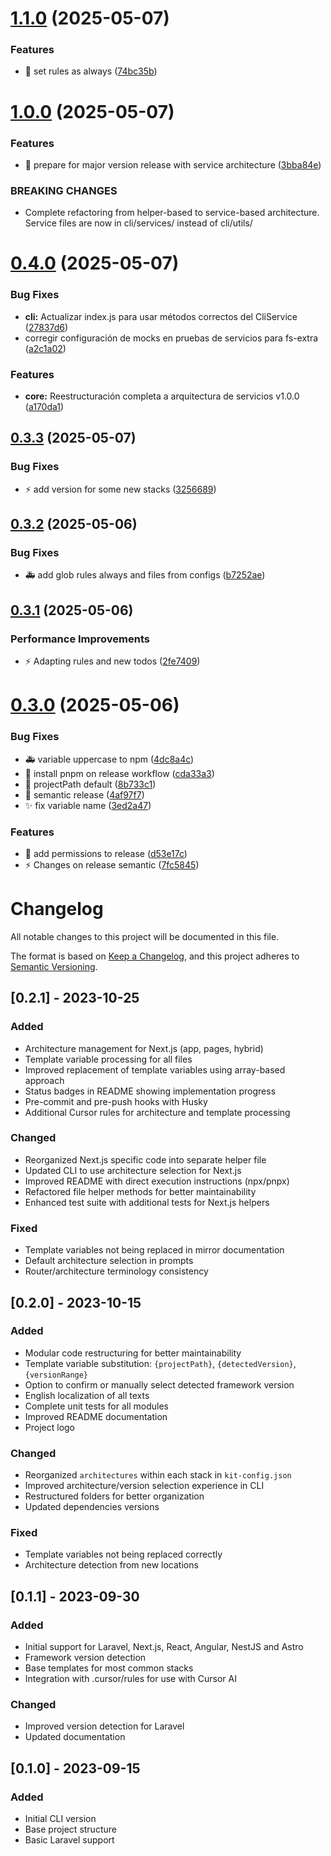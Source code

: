 # [1.1.0](https://github.com/tecnomanu/agent-rules-kit/compare/v1.0.0...v1.1.0) (2025-05-07)


### Features

* :memo: set rules as always ([74bc35b](https://github.com/tecnomanu/agent-rules-kit/commit/74bc35bcbae1c1480f328dd998cf2c51dd74ab86))

# [1.0.0](https://github.com/tecnomanu/agent-rules-kit/compare/v0.4.0...v1.0.0) (2025-05-07)


### Features

* :tada: prepare for major version release with service architecture ([3bba84e](https://github.com/tecnomanu/agent-rules-kit/commit/3bba84ed3ad7cb1812227deb49e8f997566a09c2))


### BREAKING CHANGES

* Complete refactoring from helper-based to service-based architecture. Service files are now in cli/services/ instead of cli/utils/

# [0.4.0](https://github.com/tecnomanu/agent-rules-kit/compare/v0.3.3...v0.4.0) (2025-05-07)


### Bug Fixes

* **cli:** Actualizar index.js para usar métodos correctos del CliService ([27837d6](https://github.com/tecnomanu/agent-rules-kit/commit/27837d6735b59086af34d56cd2497e14faffa2d3))
* corregir configuración de mocks en pruebas de servicios para fs-extra ([a2c1a02](https://github.com/tecnomanu/agent-rules-kit/commit/a2c1a0255fd87f22e2a0dd1c39828b7ed08fd6bd))


### Features

* **core:** Reestructuración completa a arquitectura de servicios v1.0.0 ([a170da1](https://github.com/tecnomanu/agent-rules-kit/commit/a170da1c54a61b6ac28d1ff54ef236955a7153fb))

## [0.3.3](https://github.com/tecnomanu/agent-rules-kit/compare/v0.3.2...v0.3.3) (2025-05-07)


### Bug Fixes

* :zap: add version for some new stacks ([3256689](https://github.com/tecnomanu/agent-rules-kit/commit/3256689dff93b403e97e10bb1ca511e32246bcf3))

## [0.3.2](https://github.com/tecnomanu/agent-rules-kit/compare/v0.3.1...v0.3.2) (2025-05-06)


### Bug Fixes

* :ambulance: add glob rules always and files from configs ([b7252ae](https://github.com/tecnomanu/agent-rules-kit/commit/b7252ae952959498f7e226d2ee89b3ab55bfd6b3))

## [0.3.1](https://github.com/tecnomanu/agent-rules-kit/compare/v0.3.0...v0.3.1) (2025-05-06)


### Performance Improvements

* :zap: Adapting rules and new todos ([2fe7409](https://github.com/tecnomanu/agent-rules-kit/commit/2fe740922e6eb99e18be208e892437dd7b65d743))

# [0.3.0](https://github.com/tecnomanu/agent-rules-kit/compare/v0.2.1...v0.3.0) (2025-05-06)


### Bug Fixes

* :ambulance: variable uppercase to npm ([4dc8a4c](https://github.com/tecnomanu/agent-rules-kit/commit/4dc8a4c36247649c074fbaf3a15afcf9992f536e))
* :bug: install pnpm on release workflow ([cda33a3](https://github.com/tecnomanu/agent-rules-kit/commit/cda33a3df0596e2c9055eb183009b859aafd5343))
* :bug: projectPath default ([8b733c1](https://github.com/tecnomanu/agent-rules-kit/commit/8b733c162a45b6d6c396cc91870fb669f9bb425d))
* :bug: semantic release ([4af97f7](https://github.com/tecnomanu/agent-rules-kit/commit/4af97f7eac4c0554dab9222c6e5b3a00c80b3a9f))
* :sparkles: fix variable name ([3ed2a47](https://github.com/tecnomanu/agent-rules-kit/commit/3ed2a47f895cbc48c7f40081915ba9b78d1e1de9))


### Features

* :bug: add permissions to release ([d53e17c](https://github.com/tecnomanu/agent-rules-kit/commit/d53e17c9c5313d4ae74ef074ab113b3833a4e904))
* :zap: Changes on release semantic ([7fc5845](https://github.com/tecnomanu/agent-rules-kit/commit/7fc5845e3f1d63e0878b23ba7f0433a736728aee))

# Changelog

All notable changes to this project will be documented in this file.

The format is based on [Keep a Changelog](https://keepachangelog.com/en/1.0.0/),
and this project adheres to [Semantic Versioning](https://semver.org/spec/v2.0.0.html).

## [0.2.1] - 2023-10-25

### Added

-   Architecture management for Next.js (app, pages, hybrid)
-   Template variable processing for all files
-   Improved replacement of template variables using array-based approach
-   Status badges in README showing implementation progress
-   Pre-commit and pre-push hooks with Husky
-   Additional Cursor rules for architecture and template processing

### Changed

-   Reorganized Next.js specific code into separate helper file
-   Updated CLI to use architecture selection for Next.js
-   Improved README with direct execution instructions (npx/pnpx)
-   Refactored file helper methods for better maintainability
-   Enhanced test suite with additional tests for Next.js helpers

### Fixed

-   Template variables not being replaced in mirror documentation
-   Default architecture selection in prompts
-   Router/architecture terminology consistency

## [0.2.0] - 2023-10-15

### Added

-   Modular code restructuring for better maintainability
-   Template variable substitution: `{projectPath}`, `{detectedVersion}`, `{versionRange}`
-   Option to confirm or manually select detected framework version
-   English localization of all texts
-   Complete unit tests for all modules
-   Improved README documentation
-   Project logo

### Changed

-   Reorganized `architectures` within each stack in `kit-config.json`
-   Improved architecture/version selection experience in CLI
-   Restructured folders for better organization
-   Updated dependencies versions

### Fixed

-   Template variables not being replaced correctly
-   Architecture detection from new locations

## [0.1.1] - 2023-09-30

### Added

-   Initial support for Laravel, Next.js, React, Angular, NestJS and Astro
-   Framework version detection
-   Base templates for most common stacks
-   Integration with .cursor/rules for use with Cursor AI

### Changed

-   Improved version detection for Laravel
-   Updated documentation

## [0.1.0] - 2023-09-15

### Added

-   Initial CLI version
-   Base project structure
-   Basic Laravel support
